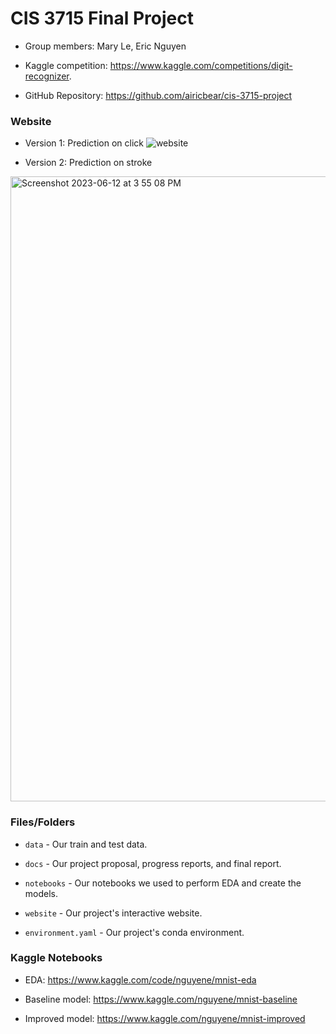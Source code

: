 # CIS 3715 Final Project

- Group members: Mary Le, Eric Nguyen

- Kaggle competition: https://www.kaggle.com/competitions/digit-recognizer.

- GitHub Repository: https://github.com/airicbear/cis-3715-project

### Website
- Version 1: Prediction on click
![website](https://github.com/maryle2002/cis-3715-project/assets/99634461/4ce0407a-f5f4-4932-918e-84b1e1043df7)

- Version 2: Prediction on stroke
<img width="1000" alt="Screenshot 2023-06-12 at 3 55 08 PM" src="https://github.com/maryle2002/cis-3715-project/assets/99634461/c17e14ab-77c7-47a7-ab8f-f54d983bd152">


### Files/Folders

- `data` - Our train and test data.

- `docs` - Our project proposal, progress reports, and final report.

- `notebooks` - Our notebooks we used to perform EDA and create the models.

- `website` - Our project's interactive website.

- `environment.yaml` - Our project's conda environment.

### Kaggle Notebooks

- EDA: https://www.kaggle.com/code/nguyene/mnist-eda

- Baseline model: https://www.kaggle.com/nguyene/mnist-baseline

- Improved model: https://www.kaggle.com/nguyene/mnist-improved
